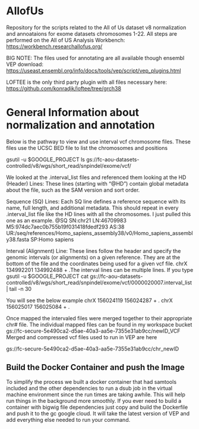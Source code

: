 # AllofUs
Repository for the scripts related to the All of Us dataset v8 normalization and annoataions for exome datasets chromosomes 1-22. All steps are performed on the All of US Analysis Workbench: https://workbench.researchallofus.org/ 

BIG NOTE: The files used for annotating are all available though ensembl VEP download: https://useast.ensembl.org/info/docs/tools/vep/script/vep_plugins.html

LOFTEE is the only third party plugin with all files necessary here:
https://github.com/konradjk/loftee/tree/grch38


# General Information about normalization and annotation
Below is the pathway to view and use interval vcf chromosome files. These files use the UCSC BED file to list the chromosomes and positions

gsutil -u $GOOGLE_PROJECT ls gs://fc-aou-datasets-controlled/v8/wgs/short_read/snpindel/exome/vcf/

We looked at the .interval_list files and referenced them looking at the HD (Header) Lines:
These lines (starting with “@HD”) contain global metadata about the file, such as the SAM version and sort order.

Sequence (SQ) Lines:
Each SQ line defines a reference sequence with its name, full length, and additional metadata. This should repeat in every  .interval_list file like the HD lines with all the chromosomes. I just pulled this one as an example.
@SQ     SN:chr21        LN:46709983     M5:974dc7aec0b755b19f031418fdedf293     AS:38   UR:/seq/references/Homo_sapiens_assembly38/v0/Homo_sapiens_assembly38.fasta     SP:Homo sapiens

Interval (Alignment) Line:
These lines follow the header and specify the genomic intervals (or alignments) on a given reference. They are at the bottom of the file and the coordinates being used for a given vcf file.
chrX    134992201       134992488       +       .The interval lines can be multiple lines. If you type gsutil -u $GOOGLE_PROJECT cat gs://fc-aou-datasets-controlled/v8/wgs/short_read/snpindel/exome/vcf/0000020007.interval_list | tail -n 30

You will see the below example
chrX    156024119       156024287       +       .
chrX    156025017       156025084       +       .

 

Once mapped the intervaled files were merged together to their appropriate chr# file. The individual mapped files can be found in my workspace bucket
gs://fc-secure-5e490ca2-d5ae-40a3-aa5e-7355e31ab9cc/newID_VCF
Merged and compressed vcf files used to run in VEP are here

gs://fc-secure-5e490ca2-d5ae-40a3-aa5e-7355e31ab9cc/chr_newID

## Build the Docker Container and push the Image

To simplify the process we built a docker container that had samtools included and the other dependencies to run a dsub job in the virtual machine environment since the run times are taking awhile. This will help run things in the background more smoothly. If you ever need to build a container with bigwig file dependencies just copy and build the Dockerfile and push it to the gc google cloud. It will take the latest version of VEP and add everything else needed to run your command.
